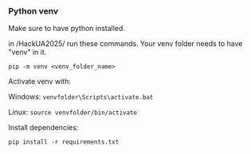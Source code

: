 ### Python venv
Make sure to have python installed.

in /HackUA2025/ run these commands. Your venv folder needs to have "venv" in it.
```
pip -m venv <venv_folder_name> 
```

Activate venv with:

Windows: 
```venvfolder\Scripts\activate.bat```

Linux:
```source venvfolder/bin/activate```

Install dependencies:

```pip install -r requirements.txt```

